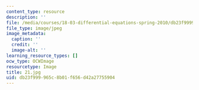 ```yaml
---
content_type: resource
description: ''
file: /media/courses/18-03-differential-equations-spring-2010/db23f999965c8b01f656d42a27755904_21.jpg
file_type: image/jpeg
image_metadata:
  caption: ''
  credit: ''
  image-alt: ''
learning_resource_types: []
ocw_type: OCWImage
resourcetype: Image
title: 21.jpg
uid: db23f999-965c-8b01-f656-d42a27755904
---
```

